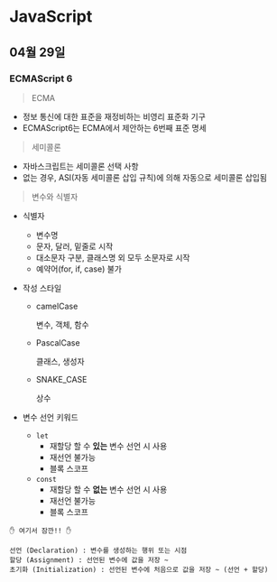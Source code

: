 # JavaScript

## 04월 29일

### ECMAScript 6

> ECMA

- 정보 통신에 대한 표준을 재정비하는 비영리 표준화 기구
- ECMAScript6는 ECMA에서 제안하는 6번째 표준 명세



> 세미콜론

- 자바스크립트는 세미콜론 선택 사항
- 없는 경우, ASI(자동 세미콜론 삽입 규칙)에 의해 자동으로 세미콜론 삽입됨



> 변수와 식별자

- 식별자

  - 변수명
  - 문자, 달러, 밑줄로 시작
  - 대소문자 구분, 클래스명 외 모두 소문자로 시작
  - 예약어(for, if, case) 불가

- 작성 스타일

  - camelCase

    변수, 객체, 함수

  - PascalCase

    클래스, 생성자

  - SNAKE_CASE

    상수



- 변수 선언 키워드
  - `let`
    - 재할당 할 수 **있는** 변수 선언 시 사용
    - 재선언 불가능
    - 블록 스코프
  - `const`
    - 재할당 할 수 **없는** 변수 선언 시 사용
    - 재선언 불가능
    - 블록 스코프

```text
✋ 여기서 잠깐!! ✋

선언 (Declaration) : 변수를 생성하는 행위 또는 시점
할당 (Assignment) : 선언된 변수에 값을 저장 ~
초기화 (Initialization) : 선언된 변수에 처음으로 값을 저장 ~ (선언 + 할당)
```

